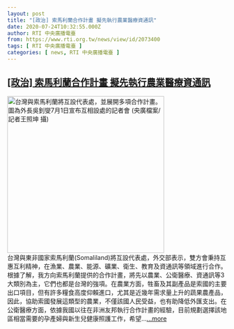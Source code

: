```yaml
---
layout: post
title: "[政治] 索馬利蘭合作計畫 擬先執行農業醫療資通訊"
date: 2020-07-24T10:32:55.000Z
author: RTI 中央廣播電臺
from: https://www.rti.org.tw/news/view/id/2073400
tags: [ RTI 中央廣播電臺 ]
categories: [ news, RTI 中央廣播電臺 ]
---
```

<!--1595586775000-->
[[政治] 索馬利蘭合作計畫 擬先執行農業醫療資通訊](https://www.rti.org.tw/news/view/id/2073400)
------

<div>
<img src="https://static.rti.org.tw/assets/thumbnails/2020/07/24/d71364ea638ba8384759b306e4090a02.JPG" width="360" alt="台灣與索馬利蘭將互設代表處，並展開多項合作計畫。圖為外長吳釗燮7月1日宣布互相設處的記者會 (央廣檔案/記者王照坤 攝)" title="台灣與索馬利蘭將互設代表處，並展開多項合作計畫。圖為外長吳釗燮7月1日宣布互相設處的記者會 (央廣檔案/記者王照坤 攝)"><br>台灣與東非國家索馬利蘭(Somaliland)將互設代表處，外交部表示，雙方會秉持互惠互利精神，在漁業、農業、能源、礦業、衛生、教育及資通訊等領域進行合作。根據了解，我方向索馬利蘭提供的合作計畫，將先以農業、公衛醫療、資通訊等3大類別為主，它們也都是台灣的強項。在農業方面，牲畜及其副產品是索國的主要出口項目，但有許多糧食高度仰賴進口，尤其是近幾年需求量上升的蔬果農產品，因此，協助索國發展這類型的農業，不僅該國人民受益，也有助降低外匯支出。在公衛醫療方面，依據我國以往在非洲友邦執行合作計畫的經驗，目前規劃選擇該地區相當需要的孕產婦與新生兒健康照護工作，希望...<a target="_blank" href="https://www.rti.org.tw/news/view/id/2073400">...more</a>
</div>
